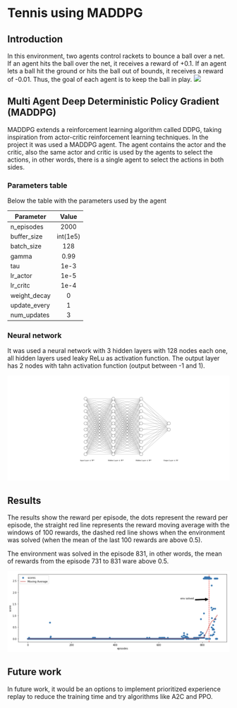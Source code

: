 # Tennis using MADDPG

## Introduction

In this environment, two agents control rackets to bounce a ball over a net. If an agent hits the ball over the net, it receives a reward of +0.1. If an agent lets a ball hit the ground or hits the ball out of bounds, it receives a reward of -0.01. Thus, the goal of each agent is to keep the ball in play.
![](/images/arms.gif)


## Multi Agent Deep Deterministic Policy Gradient (MADDPG)

MADDPG extends a reinforcement learning algorithm called DDPG, taking inspiration from actor-critic reinforcement learning techniques. In the project it was used a MADDPG agent. The agent contains the actor and the critic, also the same actor and critic is used by the agents to select the actions, in other words, there is a single agent to select the actions in both sides.


### Parameters table

Below the table with the parameters used by the agent

| Parameter     | Value     | 
| --------------|:---------:| 
| n_episodes    | 2000      |
| buffer_size   | int(1e5)  |
| batch_size    | 128       |
| gamma         | 0.99      |
| tau           | 1e-3      |
| lr_actor      | 1e-5      |
| lr_critc      | 1e-4      |
| weight_decay  | 0         |
| update_every  | 1         |
| num_updates   | 3         |


### Neural network

It was used a neural network with 3 hidden layers with 128 nodes each one, all hidden layers used leaky ReLu as activation function.
The output layer has 2 nodes with tahn activation function (output between -1 and 1).


![](/images/nn.svg)


## Results

The results show the reward per episode, the dots represent the reward per episode, the straight red line represents the reward moving average with the windows of 100 rewards, 
the dashed red line shows when the environment was solved (when the mean of the last 100 rewards are above 0.5).

The environment was solved in the episode 831, in other words, the mean of rewards from the episode 731 to 831 ware above 0.5. 

![](/images/scores.png)


## Future work

In future work, it would be an options to implement prioritized experience replay to reduce the training time and try algorithms like A2C and PPO.